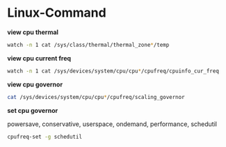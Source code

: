 # Linux-Command
**view cpu thermal**
```bash
watch -n 1 cat /sys/class/thermal/thermal_zone*/temp
```
**view cpu current freq**
```bash
watch -n 1 cat /sys/devices/system/cpu/cpu*/cpufreq/cpuinfo_cur_freq
```
**view cpu governor**
```bash
cat /sys/devices/system/cpu/cpu*/cpufreq/scaling_governor
```
**set cpu governor**

powersave, conservative, userspace, ondemand, performance, schedutil
```bash
cpufreq-set -g schedutil
```
